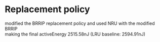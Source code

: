 # Replacement policy
modified the BRRIP replacement policy and used NRU with the modified BRRIP  
making the final activeEnergy 2515.58nJ (LRU baseline: 2594.91nJ)
